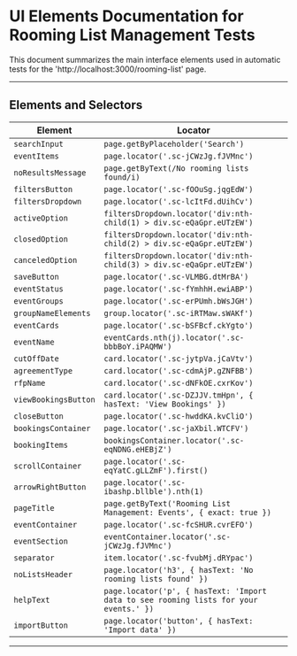 # UI Elements Documentation for Rooming List Management Tests

This document summarizes the main interface elements used in automatic tests for the 'http://localhost:3000/rooming-list' page.

---

## Elements and Selectors
| **Element**           | **Locator**                                                                                        |
| --------------------- | -------------------------------------------------------------------------------------------------------- |
| `searchInput`         | `page.getByPlaceholder('Search')`                                                                        |
| `eventItems`          | `page.locator('.sc-jCWzJg.fJVMnc')`                                                                      |
| `noResultsMessage`    | `page.getByText(/No rooming lists found/i)`                                                              |
| `filtersButton`       | `page.locator('.sc-fOOuSg.jqgEdW')`                                                                      |
| `filtersDropdown`     | `page.locator('.sc-lcItFd.dUihCv')`                                                                      |
| `activeOption`        | `filtersDropdown.locator('div:nth-child(1) > div.sc-eQaGpr.eUTzEW')`                                     |
| `closedOption`        | `filtersDropdown.locator('div:nth-child(2) > div.sc-eQaGpr.eUTzEW')`                                     |
| `canceledOption`      | `filtersDropdown.locator('div:nth-child(3) > div.sc-eQaGpr.eUTzEW')`                                     |
| `saveButton`          | `page.locator('.sc-VLMBG.dtMrBA')`                                                                       |
| `eventStatus`         | `page.locator('.sc-fYmhhH.ewiABP')`                                                                      |
| `eventGroups`         | `page.locator('.sc-erPUmh.bWsJGH')`                                                                      |
| `groupNameElements`   | `group.locator('.sc-iRTMaw.sWAKf')`                                                                      |
| `eventCards`          | `page.locator('.sc-bSFBcf.ckYgto')`                                                                      |
| `eventName`           | `eventCards.nth(j).locator('.sc-bbbBoY.iPAQMW')`                                                         |
| `cutOffDate`          | `card.locator('.sc-jytpVa.jCaVtv')`                                                                      |
| `agreementType`       | `card.locator('.sc-cdmAjP.gZNFBB')`                                                                      |
| `rfpName`             | `card.locator('.sc-dNFkOE.cxrKov')`                                                                      |
| `viewBookingsButton`  | `card.locator('.sc-DZJJV.tmHpn', { hasText: 'View Bookings' })`                                          |
| `closeButton`         | `page.locator('.sc-hwddKA.kvCliO')`                                                                      |
| `bookingsContainer`   | `page.locator('.sc-jaXbil.WTCFV')`                                                                       |
| `bookingItems`        | `bookingsContainer.locator('.sc-eqNDNG.eHEBjZ')`                                                         |
| `scrollContainer`     | `page.locator('.sc-eqYatC.gLLZmF').first()`                                                              |
| `arrowRightButton`    | `page.locator('.sc-ibashp.bllble').nth(1)`                                                               |
| `pageTitle`           | `page.getByText('Rooming List Management: Events', { exact: true })`                                     |
| `eventContainer`      | `page.locator('.sc-fcSHUR.cvrEFO')`                                                                      |
| `eventSection`        | `eventContainer.locator('.sc-jCWzJg.fJVMnc')`                                                            |
| `separator`           | `item.locator('.sc-fvubMj.dRYpac')`                                                                      |
| `noListsHeader`       | `page.locator('h3', { hasText: 'No rooming lists found' })`                                              |
| `helpText`            | `page.locator('p', { hasText: 'Import data to see rooming lists for your events.' })`                    |
| `importButton`        | `page.locator('button', { hasText: 'Import data' })`                                                     |

---

